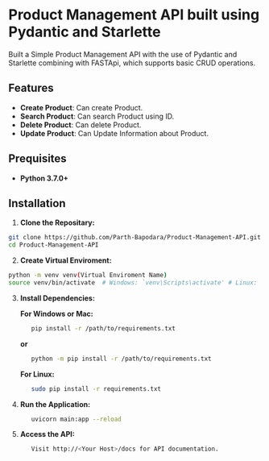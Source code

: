 # Product Management API built using Pydantic and Starlette
Built a Simple Product Management API with the use of Pydantic and Starlette combining with FASTApi, which supports basic CRUD operations.

## Features
  - **Create Product**: Can create Product.
  - **Search Product**: Can search Product using ID.
  - **Delete Product**: Can delete Product. 
  - **Update Product**: Can Update Information about Product.

## Prequisites
  - **Python 3.7.0+**

## Installation

1. **Clone the Repositary:**
```bash
git clone https://github.com/Parth-Bapodara/Product-Management-API.git
cd Product-Management-API
```

2. **Create Virtual Enviroment:**
```bash
python -m venv venv(Virtual Enviroment Name)
source venv/bin/activate  # Windows: `venv\Scripts\activate' # Linux: 'source venv/bin/activate'
```

3. **Install Dependencies:**

   **For Windows or Mac:**
      ```bash
         pip install -r /path/to/requirements.txt
      ```
      ****or****
      ```bash
         python -m pip install -r /path/to/requirements.txt
      ```
   **For Linux:**
     ```bash
        sudo pip install -r requirements.txt
     ```
     
4. **Run the Application:**
   ```bash
      uvicorn main:app --reload
   ```

5. **Access the API:**
   ```bash
      Visit http://<Your Host>/docs for API documentation.
   ```
